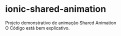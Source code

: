# ionic-shared-animation

Projeto demonstrativo de animação Shared Animation  
O Código está bem explicativo.


